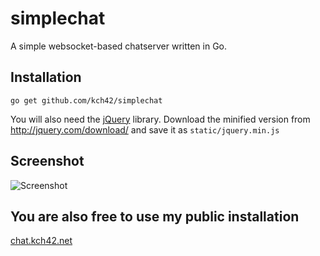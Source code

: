 # simplechat

A simple websocket-based chatserver written in Go.

## Installation

`go get github.com/kch42/simplechat`

You will also need the [jQuery](http://jquery.com) library. Download the minified version from <http://jquery.com/download/> and save it as `static/jquery.min.js`

## Screenshot

![Screenshot](http://kch42.de/cg/81e9bd66.png)

## You are also free to use my public installation

[chat.kch42.net](http://chat.kch42.net)
